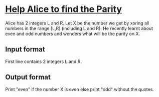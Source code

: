 # [Help Alice to find the Parity][link]

Alice has 2 integers L and R. Let X be the number we get by xoring all numbers in the range [L,R] (including L and R). He recently learnt about even and odd numbers and wonders what will be the parity on X.

## Input format

First line contains 2 integers L and R.

## Output format

Print "even" if the number X is even else print "odd" without the quotes.

[link]: https://www.hackerearth.com/practice/basic-programming/bit-manipulation/basics-of-bit-manipulation/practice-problems/algorithm/help-alice-to-find-the-parity-f65a1d30/
